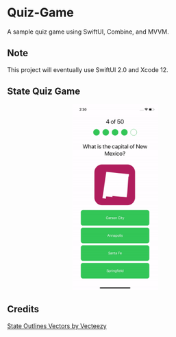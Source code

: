 # Quiz-Game
A sample quiz game using SwiftUI, Combine, and MVVM.

## Note

This project will eventually use SwiftUI 2.0 and Xcode 12.

## State Quiz Game
<p align="center">
  <img src="Example Videos/state-quiz-gh-demo.gif" width=200/>
</p>

## Credits
<a href="https://www.vecteezy.com/free-vector/state-outlines">State Outlines Vectors by Vecteezy</a>
